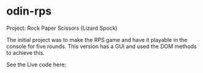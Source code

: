 # odin-rps
Project: Rock Paper Scissors (Lizard Spock)

The initial project was to make the RPS game and have it playable in the console for five rounds. This version has a GUI and used the DOM methods to achieve this. 

See the Live code here: 


